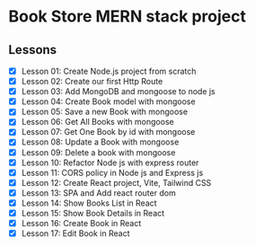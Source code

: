 # Book Store MERN stack project

## Lessons

- [x] Lesson 01: Create Node.js project from scratch
- [x] Lesson 02: Create our first Http Route
- [x] Lesson 03: Add MongoDB and mongoose to node js
- [x] Lesson 04: Create Book model with mongoose
- [x] Lesson 05: Save a new Book with mongoose
- [x] Lesson 06: Get All Books with mongoose
- [x] Lesson 07: Get One Book by id with mongoose
- [x] Lesson 08: Update a Book with mongoose
- [x] Lesson 09: Delete a book with mongoose
- [x] Lesson 10: Refactor Node js with express router
- [x] Lesson 11: CORS policy in Node js and Express js
- [x] Lesson 12: Create React project, Vite, Tailwind CSS
- [x] Lesson 13: SPA and Add react router dom
- [x] Lesson 14: Show Books List in React
- [x] Lesson 15: Show Book Details in React
- [x] Lesson 16: Create Book in React
- [x] Lesson 17: Edit Book in React